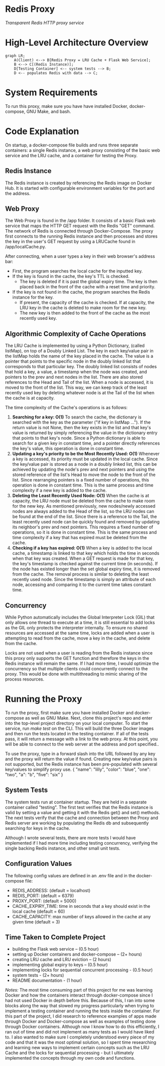 # Redis Proxy

*Transparent Redis HTTP proxy service*

# High-Level Architecture Overview

```mermaid
graph LR;
    A(Client) <--> B[Redis Proxy = LRU Cache + Flask Web Service];
    B <--> C[(Redis Instance)];
    D[Testing Container] <-- system tests --> B;
    D <-- populates Redis with data --> C;
```

# System Requirements
To run this proxy, make sure you have have installed Docker, docker-compose, GNU Make, and bash. 

# Code Explanation
On startup, a docker-compose file builds and runs three separate containers: a single Redis instance, a web proxy consisting of the basic web service and the LRU cache, and a container for testing the Proxy.

## Redis Instance

The Redis instance is created by referencing the Redis image on Docker Hub. It is started with configurable environment variables for the port and the address.
## Web Proxy

The Web Proxy is found in the /app folder. It consists of a basic Flask web service that maps the HTTP GET request with the Redis "GET" command. The network of Redis is connected through Docker-Compose. The proxy first connects to the running Redis instance and then processes and stores the key in the user's GET request by using a LRUCache found in /app/localCache.py.

After connecting, when a user types a key in their web browser's address bar:
 - First, the program searches the local cache for the inputted key.
 - If the key is found in the cache, the key's TTL is checked.
	 - The key is deleted if it is past the global expiry time. The key is then placed back in the front of the cache with a reset time and priority.
- If the key is not found in the cache, the program searches the Redis instance for the key.
	- If present, the capacity of the cache is checked. If at capacity, the LRU key in the cache is deleted to make room for the new key.
	- The new key is then added to the front of the cache as the most recently used key.
	

## Algorithmic Complexity of Cache Operations

The LRU Cache is implemented by using a Python Dictionary, (called listMap), on top of a Doubly Linked List. The key in each key/value pair in the listMap holds the name of the key placed in the cache. The value is a pointer that points to the specific node in the doubly linked list that corresponds to that particular key. The doubly linked list consists of nodes that hold a key, a value, a timestamp when the node was created, and pointers to the prev and next nodes in the list. There are also stored references to the Head and Tail of the list. When a node is accessed, it is moved to the front of the list. This way, we can keep track of the least recently used key by deleting whatever node is at the Tail of the list when the cache is at capacity. 

The time complexity of the Cache's operations is as follows:

 1. **Searching for a key: O(1)**
	To search the cache, the dictionary is searched with the key as the parameter ("if key in  listMap ..."). If the return value is not None, then the key exists in the list and that key's value is returned by simply referencing the value in the dictionary entry that points to that key's node. Since a Python dictionary is able to search for a given key in constant time, and a pointer directly references the key's value, this operation is done in constant time.
2. **Updating a key's priority to be the Most Recently Used: O(1)**
	Whenever a key is accessed, its priority must be updated in the local cache. Since the key/value pair is stored as a node in a doubly linked list, this can be achieved by updating the node's prev and next pointers and using the stored reference of the list's Head to move the node to the front of the list. Since rearranging pointers is a fixed number of operations, this operation is done in constant time. This is the same process and time complexity if a new key is added to the cache.
3. **Deleting the Least Recently Used Node: O(1)**
	When the cache is at capacity, the LRU node must be deleted from the cache to make room for the new key. As mentioned previously, new nodes/newly accessed nodes are always added to the Head of the list, so the LRU nodes can be found at the end of the list. Since there is a reference to the Tail, the least recently used node can be quickly found and removed by updating its neighbor's prev and next pointers. This requires a fixed number of operations, so it is done in constant time. This is the same process and time complexity if a key that has expired must be deleted from the cache. 
4. **Checking if a key has expired: O(1)**
	When a key is added to the local cache, a timestamp is linked to that key which holds the time in seconds when that key was created. When a GET request is made for that key, the key's timestamp is checked against the current time (in seconds). If the node has existed longer than the set global expiry time, it is removed from the cache. The removal process is similar to deleting the least recently used node. Since the timestamp is simply an attribute of each node, accessing and comparing it to the current time takes constant time. 

## Concurrency

While Python automatically includes the Global Interpreter Lock (GIL) that only allows one thread to execute at a time, it is still essential to add locks as the GIL only protects the interpreter internally. To ensure no shared resources are accessed at the same time, locks are added when a user is attempting to read from the cache, move a key in the cache, and delete from the cache. 

Locks are not used when a user is reading from the Redis instance since this proxy only supports the GET function and therefore the keys in the Redis instance will remain the same. If I had more time, I would optimize the concurrency so that multiple clients could concurrently connect to the proxy. This would be done with multithreading to mimic sharing of the process resources.

# Running the Proxy 
	
To run the proxy, first make sure you have installed Docker and docker-compose as well as GNU Make. Next, clone this project's repo and enter into the top-level project directory on your local computer. To start the service, run *make test* on the CLI. This will build the three Docker images and then run the tests located in the testing container. If all of the tests pass, it will return a message with a link to the web proxy. At this point, you will be able to connect to the web server at the address and port specified..

To use the proxy, type in a forward slash into the URL followed by any key and the proxy will return the value if found. Creating new key/value pairs is not supported, but the Redis instance has been pre-populated with several key/values to simplify proxy use.
{
"name": "lilly",
"color": "blue",
"one": "two",
"a": "b",
"five": "six"
}

## System Tests
The system tests run at container startup. They are held in a separate container called "testing". The first test verifies that the Redis instance is valid by setting a value and getting it with the Redis get() and set() methods. The next tests verify that the cache and connection between the Proxy and Redis server are working by populating the Redis db and subsequently searching for keys in the cache. 

Although I wrote several tests, there are more tests I would have implemented if I had more time including testing concurrency, verifying the single backing Redis instance, and other small unit tests. 

## Configuration Values

The following config values are defined in an .env file and in the docker-compose file:
- REDIS_ADDRESS: (default = localhost)
- REDIS_PORT: (default = 6379)
- PROXY_PORT: (default = 5000)
- CACHE_EXPIRY_TIME: time in seconds that a key should exist in the local cache (default = 60)
- CACHE_CAPACITY: max number of keys allowed in the cache at any given time (default = 3)


## Time Taken to Complete Project

 - building the Flask web service – (0.5 hour)
 - setting up Docker containers and docker-compose – (2+ hours)
 - creating LRU cache and LRU eviction – (2 hours)
 - implementing global expiry to keys – (0.5 hour)
 - implementing locks for sequential concurrent processing - (0.5 hour)
 - system tests - (2+ hours)
 - README documentation - (1 hour)

*Notes:* The most time consuming part of this project for me was learning Docker and how the containers interact through docker-compose since I had not used Docker in depth before this. Because of this, I ran into some blocks along the way that slowed my progress particularly when trying to implement a testing container and running the tests inside the container. For this part of the project, I did research to reference examples of apps made through Docker and Docker-compose as well as examples of testing done through Docker containers. Although now I know how to do this efficiently, I ran out of time and did not implement as many tests as I would have liked to. I also wanted to make sure I completely understood every piece of my code and that it was the most optimal solution, so I spent time researching and learning new ways to implement certain concepts such as the LRU Cache and the locks for sequential processing - but I ultimately implemented the concepts through my own code and functions. 

